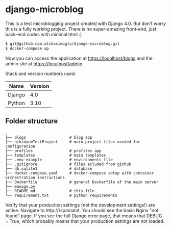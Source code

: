 # django-microblog

This is a test microblogging project created with Django 4.0. But don't worry this is a fully working project. There is no super-amazing front-end, just back-end codes with minimal html :)

```bash
$ git@github.com:alikasimoglu/django-microblog.git
$ docker-compose up
```
Now you can access the application at <https://localhost/blogs> and the admin site
at <https://localhost/admin>.

Stack and version numbers used:

| Name           | Version  |
|----------------|----------|
| Django         | 4.0      |
| Python         | 3.10     |


## Folder structure
```
.
├── blogs                   # blog app
├── nikidaemTestProject     # main project files needed for configuration
├── profiles                # profiles app
├── templates               # main templates
├── .env-example            # environments file
├── .gitignore              # files exluded from github
├── db.sqlite3              # database
├── docker-compose.yaml     # docker-compose setup with container orchestration instructions
├── Dockerfile              # general Dockerfile of the main server
├── manage.py
├── README.md               # this file
└── requirement.txt         # python requirements
```

Verify that your production settings (not the development settings!) are active. Navigate to http://<ip address>/spamalot. You should see the basic Nginx "not found" page. If you see the full Django error page, that means that DEBUG = True, which probably means that your production settings are not loaded.